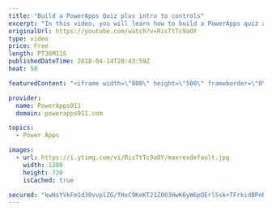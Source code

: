 ```yaml
---
title: "Build a PowerApps Quiz plus intro to controls"
excerpt: "In this video, you will learn how to build a PowerApps quiz and in the process get introduced to several controls, the Switch Function and some app building tips. A little bit for everyone.   Topics covered:  • Building a quiz with a calculated score  • Toggle Control  • Radio Control  • Date Picker"
originalUrl: https://youtube.com/watch?v=RisTtTc9aOY
type: video
price: Free
length: PT36M11S
publishedDateTime: 2018-04-14T20:43:59Z
heat: 58

featuredContent: "<iframe width=\"800\" height=\"500\" frameborder=\"0\" src=\"https://www.youtube.com/embed/RisTtTc9aOY\" allow=\"accelerometer; autoplay; encrypted-media; gyroscope; picture-in-picture\" allowfullscreen></iframe>"

provider:
  name: PowerApps911
  domain: powerapps911.com

topics:
  - Power Apps

images:
  - url: https://i.ytimg.com/vi/RisTtTc9aOY/maxresdefault.jpg
    width: 1280
    height: 720
    isCached: true

secured: "kwHsYVkFm1d30vvplZG/fHxC9KeKT21Z003HwK6yW6pQErl5sk+TFrkidBPnR51L5j5E5KYWkDGGlvqlhP6/nbqNwmJ3oFzmiRB7UX/uvXjGCOujEQWEUsJBAYThVtmXu4zOz1GPQG3DjTmPUo+yeVIjfLB9uAAV4FznByBQXlgnbq7hDerNix85WGf9dSUBpp5dd5I5+yuLKtvmirATo1zc6nphJL2wb3nQg5gTFBCScaulyL7sCxF2Ny2dUwIUV9lMyTqp6E7i25dLWg+GVOLE5XqNY18v1NqfrpVGTeRkzFqIqj8wXrybDI3J6OLJZ4hAq7cwoHCF1Vbn4+IohkiQ6rEfYegOJKZzUtYJtbYfXlgZ5aNuL0jVmsSF/F/8VemDV18t4vZPztEZ4Tc4m1HUd2i1Rs7iEYCsJrGcCAs=;O0fUxX8L4klJ28tDs99UDg=="
---
```


